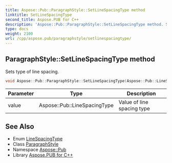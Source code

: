 ```yaml
---
title: Aspose::Pub::ParagraphStyle::SetLineSpacingType method
linktitle: SetLineSpacingType
second_title: Aspose.PUB for C++
description: 'Aspose::Pub::ParagraphStyle::SetLineSpacingType method. Sets type of line spacing in C++.'
type: docs
weight: 2100
url: /cpp/aspose.pub/paragraphstyle/setlinespacingtype/
---
```

## ParagraphStyle::SetLineSpacingType method


Sets type of line spacing.

```cpp
void Aspose::Pub::ParagraphStyle::SetLineSpacingType(Aspose::Pub::LineSpacingType value)
```


| Parameter | Type | Description |
| --- | --- | --- |
| value | Aspose::Pub::LineSpacingType | Value of line spacing type |

## See Also

* Enum [LineSpacingType](../../linespacingtype/)
* Class [ParagraphStyle](../)
* Namespace [Aspose::Pub](../../)
* Library [Aspose.PUB for C++](../../../)
